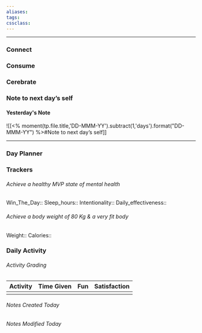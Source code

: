 ```yaml
---
aliases:  
tags:
cssclass:
---
```

---

### Connect 
### Consume
### Cerebrate
### Note to next day’s self
#### Yesterday's Note
 ![[<% moment(tp.file.title,'DD-MMM-YY').subtract(1,'days').format("DD-MMM-YY") %>#Note to next day’s self]]

--- 
### Day Planner
### Trackers
###### Achieve a healthy MVP state of mental health
Win_The_Day:: 
Sleep_hours::
Intentionality:: 
Daily_effectiveness::

###### Achieve a body weight of 80 Kg & a very fit body
Weight:: 
Calories:: 

### Daily Activity 
###### Activity Grading
| Activity | Time Given | Fun | Satisfaction |
| -------- | ---------- | --- | ------------ |
|  |            |     |              |

###### Notes Created Today
###### Notes Modified Today 


